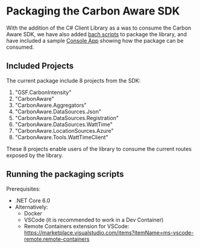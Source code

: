 # Packaging the Carbon Aware SDK

With the addition of the C# Client Library as a was to consume the Carbon Aware SDK, we have also added [bach scripts](../scripts/package/) to package the library, and have included a sample [Console App](../samples/lib-integration/) showing how the package can be consumed.

## Included Projects
The current package include 8 projects from the SDK:

1. "GSF.CarbonIntensity"
2. "CarbonAware"
3. "CarbonAware.Aggregators"
4. "CarbonAware.DataSources.Json"
5. "CarbonAware.DataSources.Registration"
6. "CarbonAware.DataSources.WattTime"
7. "CarbonAware.LocationSources.Azure"
8. "CarbonAware.Tools.WattTimeClient"

These 8 projects enable users of the library to consume the current routes exposed by the library.

## Running the packaging scripts
Prerequisites:
- .NET Core 6.0
- Alternatively: 
	- Docker
	- VSCode (it is recommended to work in a Dev Container)
	- Remote Containers extension for VSCode: https://marketplace.visualstudio.com/items?itemName=ms-vscode-remote.remote-containers